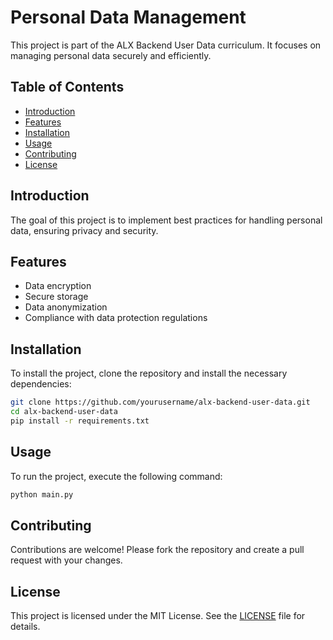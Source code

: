 # Personal Data Management

This project is part of the ALX Backend User Data curriculum. It focuses on managing personal data securely and efficiently.

## Table of Contents
- [Introduction](#introduction)
- [Features](#features)
- [Installation](#installation)
- [Usage](#usage)
- [Contributing](#contributing)
- [License](#license)

## Introduction
The goal of this project is to implement best practices for handling personal data, ensuring privacy and security.

## Features
- Data encryption
- Secure storage
- Data anonymization
- Compliance with data protection regulations

## Installation
To install the project, clone the repository and install the necessary dependencies:
```bash
git clone https://github.com/yourusername/alx-backend-user-data.git
cd alx-backend-user-data
pip install -r requirements.txt
```

## Usage
To run the project, execute the following command:
```bash
python main.py
```

## Contributing
Contributions are welcome! Please fork the repository and create a pull request with your changes.

## License
This project is licensed under the MIT License. See the [LICENSE](LICENSE) file for details.